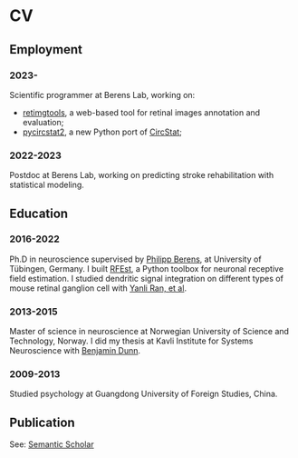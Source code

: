 # CV

## Employment

### 2023-

Scientific programmer at Berens Lab, working on:

- [retimgtools](https://retimgtools.fly.dev), a web-based tool for retinal images annotation and evaluation;
- [pycircstat2](https://github.com/circstat/pycircstat2), a new Python port of [CircStat](https://github.com/circstat/circstat-matlab);

### 2022-2023

Postdoc at Berens Lab, working on predicting stroke rehabilitation with statistical modeling.

## Education

### 2016-2022

Ph.D in neuroscience supervised by [Philipp Berens](http://www.eye-tuebingen.de/berens/), at University of Tübingen, Germany. I built [RFEst](https://github.com/berenslab/RFEst), a Python toolbox for neuronal receptive field estimation. I studied dendritic signal integration on different types of mouse retinal ganglion cell with [Yanli Ran, et al](https://www.biorxiv.org/content/10.1101/753335v1.abstract). 

### 2013-2015

Master of science in neuroscience at Norwegian University of Science and Technology, Norway. I did my thesis at Kavli Institute for Systems Neuroscience with [Benjamin Dunn](https://www.ntnu.edu/employees/benjamin.dunn). 

### 2009-2013

Studied psychology at Guangdong University of Foreign Studies, China. 

## Publication

See: [Semantic Scholar](https://www.semanticscholar.org/author/47272071)
